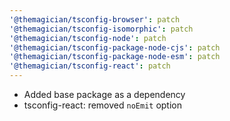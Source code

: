 ```yaml
---
'@themagician/tsconfig-browser': patch
'@themagician/tsconfig-isomorphic': patch
'@themagician/tsconfig-node': patch
'@themagician/tsconfig-package-node-cjs': patch
'@themagician/tsconfig-package-node-esm': patch
'@themagician/tsconfig-react': patch
---
```


- Added base package as a dependency
- tsconfig-react: removed `noEmit` option
